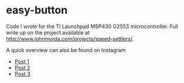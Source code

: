 easy-button
===========

Code I wrote for the TI Launchpad MSP430 G2553 microcontroller. Full write up on the project available at http://www.johnmyrda.com/projects/speed-settlers/.

A quick overview can also be found on Instagram
* [Post 1](https://www.instagram.com/p/BdBSGGKFM80/) 
* [Post 2](https://www.instagram.com/p/BdBUfIzl5_j/) 
* [Post 3](https://www.instagram.com/p/BdBa0aJlkSp/)
